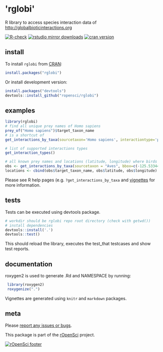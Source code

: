
# 'rglobi' 
R library to access species interaction data of http://globalbioticinteractions.org

[![R-check](https://github.com/ropensci/rglobi/workflows/R-check/badge.svg)](https://github.com/ropensci/rglobi/actions) [![rstudio mirror downloads](https://cranlogs.r-pkg.org/badges/rglobi?color=E664A4)](https://github.com/r-hub/cranlogs.app) [![cran version](https://www.r-pkg.org/badges/version/rglobi)](https://CRAN.R-project.org/package=rglobi)


## install 
To install ```rglobi``` from [CRAN](https://CRAN.R-project.org/package=rglobi):
```R
install.packages("rglobi")
```

Or install development version:
```R
install.packages("devtools")
devtools::install_github("ropensci/rglobi")
```

## examples

```R
library(rglobi)
# find all unique prey names of Homo sapiens
prey_of("Homo sapiens")$target_taxon_name
# is a shortcut of
get_interactions_by_taxa(sourcetaxon='Homo sapiens', interactiontype='preysOn')$target_taxon_name

# list of supported interactions types
get_interaction_types()

# all known prey names and locations (latitude, longitude) where birds (Aves) preyed on rodents (Rodentia) in California
obs <- get_interactions_by_taxa(sourcetaxon = "Aves", bbox=c(-125.53344800000002,32.750323,-114.74487299999998,41.574361), targettaxon = "Rodentia", returnobservations=TRUE)
locations <- cbind(obs$target_taxon_name, obs$latitude, obs$longitude)
```
Please see R help pages (e.g. ```?get_interactions_by_taxa``` and [vignettes](https://CRAN.R-project.org/package=rglobi) for more information.

## tests
Tests can be executed using devtools package.
```R
# workdir should be rglobi repo root directory (check with getwd())
# install dependencies 
devtools::install('.')
devtools::test()
```
This should reload the library, executes the test_that testcases and show test reports.

## documentation
roxygen2 is used to generate .Rd and NAMESPACE by running:
```R
 library(roxygen2)
 roxygenize(".")
```

Vignettes are generated using ```knitr``` and ```markdown``` packages.

## meta

Please [report any issues or bugs](https://github.com/ropensci/rglobi/issues).

This package is part of the [rOpenSci](https://ropensci.org/packages/) project.

[![rOpenSci footer](https://ropensci.org/public_images/github_footer.png)](https://ropensci.org)
